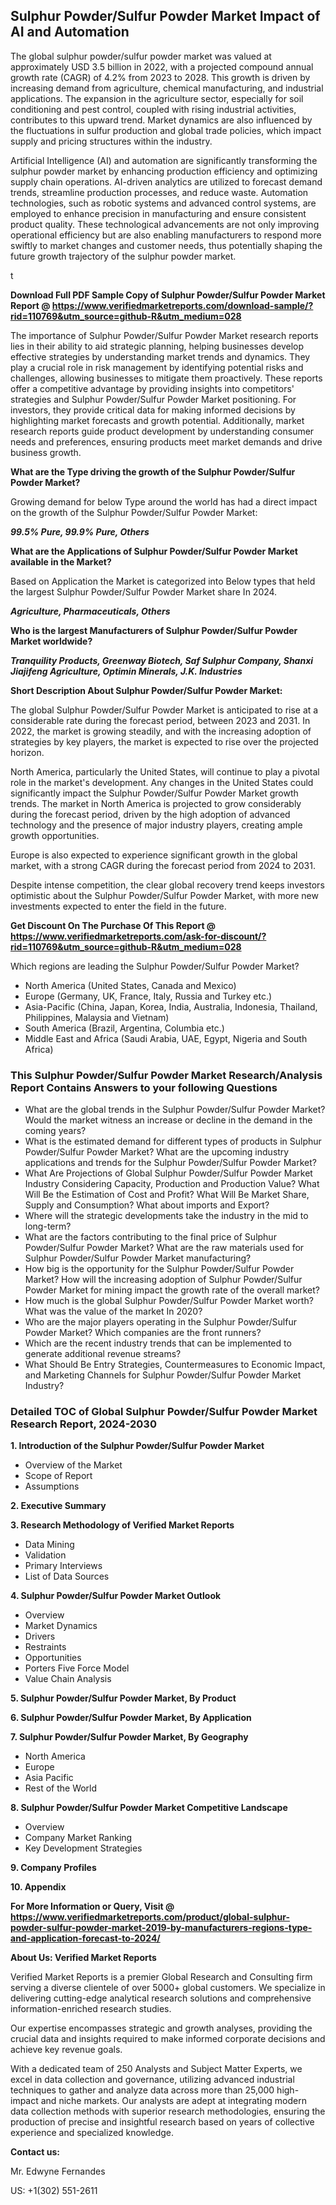 <h2>Sulphur Powder/Sulfur Powder Market Impact of AI and Automation</h2><p>The global sulphur powder/sulfur powder market was valued at approximately USD 3.5 billion in 2022, with a projected compound annual growth rate (CAGR) of 4.2% from 2023 to 2028. This growth is driven by increasing demand from agriculture, chemical manufacturing, and industrial applications. The expansion in the agriculture sector, especially for soil conditioning and pest control, coupled with rising industrial activities, contributes to this upward trend. Market dynamics are also influenced by the fluctuations in sulfur production and global trade policies, which impact supply and pricing structures within the industry.</p><p>Artificial Intelligence (AI) and automation are significantly transforming the sulphur powder market by enhancing production efficiency and optimizing supply chain operations. AI-driven analytics are utilized to forecast demand trends, streamline production processes, and reduce waste. Automation technologies, such as robotic systems and advanced control systems, are employed to enhance precision in manufacturing and ensure consistent product quality. These technological advancements are not only improving operational efficiency but are also enabling manufacturers to respond more swiftly to market changes and customer needs, thus potentially shaping the future growth trajectory of the sulphur powder market.</p>t</p><p id="" class=""><strong>Download Full PDF Sample Copy of Sulphur Powder/Sulfur Powder Market Report @ <a href="https://www.verifiedmarketreports.com/download-sample/?rid=110769&utm_source=github-R&utm_medium=028" target="_blank">https://www.verifiedmarketreports.com/download-sample/?rid=110769&utm_source=github-R&utm_medium=028</a></strong></p><p>The importance of&nbsp;Sulphur Powder/Sulfur Powder Market research reports lies in their ability to aid strategic planning, helping businesses develop effective strategies by understanding market trends and dynamics. They play a crucial role in risk management by identifying potential risks and challenges, allowing businesses to mitigate them proactively. These reports offer a competitive advantage by providing insights into competitors' strategies and Sulphur Powder/Sulfur Powder Market positioning. For investors, they provide critical data for making informed decisions by highlighting market forecasts and growth potential. Additionally, market research reports guide product development by understanding consumer needs and preferences, ensuring products meet market demands and drive business growth.</p><p><strong>What are the&nbsp;Type driving the growth of the Sulphur Powder/Sulfur Powder Market?</strong></p><p id="" class="">Growing demand for below Type around the world has had a direct impact on the growth of the Sulphur Powder/Sulfur Powder Market:</p><em><strong>99.5% Pure, 99.9% Pure, Others</strong></em></p><strong>What are the&nbsp;Applications&nbsp;of Sulphur Powder/Sulfur Powder Market available in the Market?</strong></p><p id="" class="">Based on Application the Market is categorized into Below types that held the largest Sulphur Powder/Sulfur Powder Market share In 2024.</p><em><strong>Agriculture, Pharmaceuticals, Others</strong></em></p><strong>Who is the largest Manufacturers of Sulphur Powder/Sulfur Powder Market worldwide?</strong></p><p><em><strong>Tranquility Products, Greenway Biotech, Saf Sulphur Company, Shanxi Jiajifeng Agriculture, Optimin Minerals, J.K. Industries</strong></em></p><p id="" class=""><strong>Short Description About Sulphur Powder/Sulfur Powder Market:</strong></p><p>The global Sulphur Powder/Sulfur Powder Market is anticipated to rise at a considerable rate during the forecast period, between 2023 and 2031. In 2022, the market is growing steadily, and with the increasing adoption of strategies by key players, the market is expected to rise over the projected horizon.</p><p>North America, particularly the United States, will continue to play a pivotal role in the market's development. Any changes in the United States could significantly impact the Sulphur Powder/Sulfur Powder Market growth trends. The market in North America is projected to grow considerably during the forecast period, driven by the high adoption of advanced technology and the presence of major industry players, creating ample growth opportunities.</p><p>Europe is also expected to experience significant growth in the global market, with a strong CAGR during the forecast period from 2024 to 2031.</p><p>Despite intense competition, the clear global recovery trend keeps investors optimistic about the Sulphur Powder/Sulfur Powder Market, with more new investments expected to enter the field in the future.</p><p id="" class=""><strong>Get Discount On The Purchase Of This Report @ <a href="https://www.verifiedmarketreports.com/ask-for-discount/?rid=110769&utm_source=github-R&utm_medium=028" target="_blank">https://www.verifiedmarketreports.com/ask-for-discount/?rid=110769&utm_source=github-R&utm_medium=028</a></strong></p>Which regions are leading the Sulphur Powder/Sulfur Powder Market?</p><ul><li>North America (United States, Canada and Mexico)</li><li>Europe (Germany, UK, France, Italy, Russia and Turkey etc.)</li><li>Asia-Pacific (China, Japan, Korea, India, Australia, Indonesia, Thailand, Philippines, Malaysia and Vietnam)</li><li>South America (Brazil, Argentina, Columbia etc.)</li><li>Middle East and Africa (Saudi Arabia, UAE, Egypt, Nigeria and South Africa)</li></ul><h3 id="" class="">This Sulphur Powder/Sulfur Powder Market Research/Analysis Report Contains Answers to your following Questions</h3><ul><li>What are the global trends in the Sulphur Powder/Sulfur Powder Market? Would the market witness an increase or decline in the demand in the coming years?</li><li>What is the estimated demand for different types of products in Sulphur Powder/Sulfur Powder Market? What are the upcoming industry applications and trends for the Sulphur Powder/Sulfur Powder Market?</li><li>What Are Projections of Global Sulphur Powder/Sulfur Powder Market Industry Considering Capacity, Production and Production Value? What Will Be the Estimation of Cost and Profit? What Will Be Market Share, Supply and Consumption? What about imports and Export?</li><li>Where will the strategic developments take the industry in the mid to long-term?</li><li>What are the factors contributing to the final price of Sulphur Powder/Sulfur Powder Market? What are the raw materials used for Sulphur Powder/Sulfur Powder Market manufacturing?</li><li>How big is the opportunity for the Sulphur Powder/Sulfur Powder Market? How will the increasing adoption of Sulphur Powder/Sulfur Powder Market for mining impact the growth rate of the overall market?</li><li>How much is the global Sulphur Powder/Sulfur Powder Market worth? What was the value of the market In 2020?</li><li>Who are the major players operating in the Sulphur Powder/Sulfur Powder Market? Which companies are the front runners?</li><li>Which are the recent industry trends that can be implemented to generate additional revenue streams?</li><li>What Should Be Entry Strategies, Countermeasures to Economic Impact, and Marketing Channels for Sulphur Powder/Sulfur Powder Market Industry?</li></ul><h3 id="" class="">Detailed TOC of Global Sulphur Powder/Sulfur Powder Market Research Report, 2024-2030</h3><p id="" class=""><strong>1. Introduction of the Sulphur Powder/Sulfur Powder Market</strong></p><ul><li>Overview of the Market</li><li>Scope of Report</li><li>Assumptions</li></ul><p id="" class=""><strong>2. Executive Summary</strong></p><p id="" class=""><strong>3. Research Methodology of Verified Market Reports</strong></p><ul><li>Data Mining</li><li>Validation</li><li>Primary Interviews</li><li>List of Data Sources</li></ul><p id="" class=""><strong>4. Sulphur Powder/Sulfur Powder Market Outlook</strong></p><ul><li>Overview</li><li>Market Dynamics</li><li>Drivers</li><li>Restraints</li><li>Opportunities</li><li>Porters Five Force Model</li><li>Value Chain Analysis</li></ul><p id="" class=""><strong>5. Sulphur Powder/Sulfur Powder Market, By Product</strong></p><p id="" class=""><strong>6. Sulphur Powder/Sulfur Powder Market, By Application</strong></p><p id="" class=""><strong>7. Sulphur Powder/Sulfur Powder Market, By Geography</strong></p><ul><li>North America</li><li>Europe</li><li>Asia Pacific</li><li>Rest of the World</li></ul><p id="" class=""><strong>8. Sulphur Powder/Sulfur Powder Market Competitive Landscape</strong></p><ul><li>Overview</li><li>Company Market Ranking</li><li>Key Development Strategies</li></ul><p id="" class=""><strong>9. Company Profiles</strong></p><p id="" class=""><strong>10. Appendix</strong></p><p id="" class=""><strong>For More Information or Query, Visit @ <a href="https://www.verifiedmarketreports.com/product/global-sulphur-powder-sulfur-powder-market-2019-by-manufacturers-regions-type-and-application-forecast-to-2024/" target="_blank">https://www.verifiedmarketreports.com/product/global-sulphur-powder-sulfur-powder-market-2019-by-manufacturers-regions-type-and-application-forecast-to-2024/</a></strong></p><p id="" class=""><strong>About Us: Verified Market Reports</strong></p><p id="" class="">Verified Market Reports is a premier Global Research and Consulting firm serving a diverse clientele of over 5000+ global customers. We specialize in delivering cutting-edge analytical research solutions and comprehensive information-enriched research studies.</p><p id="" class="">Our expertise encompasses strategic and growth analyses, providing the crucial data and insights required to make informed corporate decisions and achieve key revenue goals.</p><p id="" class="">With a dedicated team of 250 Analysts and Subject Matter Experts, we excel in data collection and governance, utilizing advanced industrial techniques to gather and analyze data across more than 25,000 high-impact and niche markets. Our analysts are adept at integrating modern data collection methods with superior research methodologies, ensuring the production of precise and insightful research based on years of collective experience and specialized knowledge.</p><p id="" class=""><strong>Contact us:</strong></p><p id="" class="">Mr. Edwyne Fernandes</p><p id="" class="">US: +1(302) 551-2611</p>
